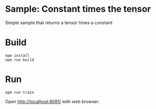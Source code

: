 # Sample: Constant times the tensor

Simple sample that returns a tensor times a constant

# Build

```
npm install
npm run build
```

# Run

```
npm run train
```

Open [http://localhost:8081/](http://localhost:8081/) with web browser.

